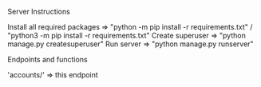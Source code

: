 Server Instructions

Install all required packages => "python -m pip install -r requirements.txt" / "python3 -m pip install -r requirements.txt"
Create superuser => "python manage.py createsuperuser"
Run server => "python manage.py runserver"

Endpoints and functions

'accounts/' => this endpoint 